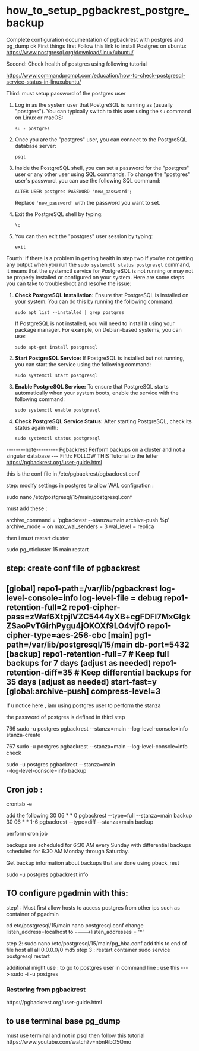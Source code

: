 # how_to_setup_pgbackrest_postgre_backup
Complete configuration documentation of pgbackrest with postgres and pg_dump
ok
First things first 
Follow this link to install Postgres on ubuntu:
https://www.postgresql.org/download/linux/ubuntu/

Second:
Check health of postgres using following tutorial 

https://www.commandprompt.com/education/how-to-check-postgresql-service-status-in-linuxubuntu/

Third: must setup password of the postgres user 

1. Log in as the system user that PostgreSQL is running as (usually "postgres"). You can typically switch to this user using the `su` command on Linux or macOS:

   ```
   su - postgres
   ```

2. Once you are the "postgres" user, you can connect to the PostgreSQL database server:

   ```
   psql
   ```

3. Inside the PostgreSQL shell, you can set a password for the "postgres" user or any other user using SQL commands. To change the "postgres" user's password, you can use the following SQL command:

   ```
   ALTER USER postgres PASSWORD 'new_password';
   ```

   Replace `'new_password'` with the password you want to set.

4. Exit the PostgreSQL shell by typing:

   ```
   \q
   ```

5. You can then exit the "postgres" user session by typing:

   ```
   exit
   ```
Fourth: If there is a problem in getting health in step two
If you're not getting any output when you run the `sudo systemctl status postgresql` command, it means that the systemctl service for PostgreSQL is not running or may not be properly installed or configured on your system. Here are some steps you can take to troubleshoot and resolve the issue:

1. **Check PostgreSQL Installation:**
   Ensure that PostgreSQL is installed on your system. You can do this by running the following command:
   ```
   sudo apt list --installed | grep postgres
   ```
   If PostgreSQL is not installed, you will need to install it using your package manager. For example, on Debian-based systems, you can use:
   ```
   sudo apt-get install postgresql
   ```

2. **Start PostgreSQL Service:**
   If PostgreSQL is installed but not running, you can start the service using the following command:
   ```
   sudo systemctl start postgresql
   ```

3. **Enable PostgreSQL Service:**
   To ensure that PostgreSQL starts automatically when your system boots, enable the service with the following command:
   ```
   sudo systemctl enable postgresql
   ```

4. **Check PostgreSQL Service Status:**
   After starting PostgreSQL, check its status again with:
   ```
   sudo systemctl status postgresql
   ```
--------note--------- Pgbackrest Perform backups on a cluster and not a singular database ---
Fifth: FOLLOW THIS Tutorial to the letter https://pgbackrest.org/user-guide.html

this is the conf file in /etc/pgbackrest/pgbackrest.conf

step: modify settings in postgres to allow WAL configration :

sudo nano /etc/postgresql/15/main/postgresql.conf 

must add these : 

archive_command = 'pgbackrest --stanza=main archive-push %p'
archive_mode = on
max_wal_senders = 3
wal_level = replica

then i must restart cluster 

sudo pg_ctlcluster 15 main  restart

step: create conf file of pgbackrest
---------------------------------------------------------
[global]
repo1-path=/var/lib/pgbackrest
log-level-console=info
log-level-file = debug
repo1-retention-full=2
repo1-cipher-pass=zWaf6XtpjIVZC5444yXB+cgFDFl7MxGlgkZSaoPvTGirhPygu4jOKOXf9LO4vjfO
repo1-cipher-type=aes-256-cbc
[main]
pg1-path=/var/lib/postgresql/15/main
db-port=5432
[backup]
repo1-retention-full=7 # Keep full backups for 7 days (adjust as needed)
repo1-retention-diff=35 # Keep differential backups for 35 days (adjust as needed)
start-fast=y
[global:archive-push]
compress-level=3
-----------------------------------------------------

If u notice here , iam using postgres user to perform the stanza 

the password of postgres is defined  in third step

766  sudo -u postgres pgbackrest --stanza=main --log-level-console=info stanza-create
  
767  sudo -u postgres pgbackrest --stanza=main --log-level-console=info check

sudo -u postgres pgbackrest --stanza=main \
       --log-level-console=info backup

<h2>Cron job :</h2>

crontab -e 

add the following 
30 06  *   *   0     pgbackrest --type=full --stanza=main backup
30 06  *   *   1-6   pgbackrest --type=diff --stanza=main backup

perform cron job 

backups are scheduled for 6:30 AM every Sunday with differential backups scheduled for 6:30 AM Monday through Saturday.

Get backup information about backups that are done using pback_rest

sudo -u postgres pgbackrest info

<h2>TO configure pgadmin with this: </h2>

step1 : Must first allow hosts to access postgres from other ips such as container of pgadmin

cd etc/postgresql/15/main
nano postgresql.conf 
change listen_address=localhost to  ---->listen_addresses = '*' 

step 2:
 sudo nano /etc/postgresql/15/main/pg_hba.conf
 add this to end of file
 host    all             all             0.0.0.0/0               md5
step 3 :
 restart container
 sudo service postgresql restart

additional might use :
to go to postgres user in command line :   use this ---> sudo -i -u postgres
<h3>Restoring from pgbackrest</h3>
https://pgbackrest.org/user-guide.html
<h2>to use terminal base pg_dump</h2>
must use terminal and not in psql 
then follow this tutorial
https://www.youtube.com/watch?v=nbnRibO5Qmo
